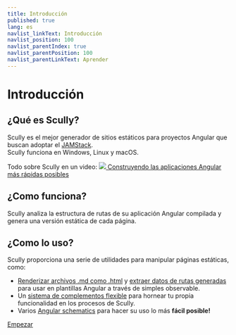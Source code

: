 ```yaml
---
title: Introducción
published: true
lang: es
navlist_linkText: Introducción
navlist_position: 100
navlist_parentIndex: true
navlist_parentPosition: 100
navlist_parentLinkText: Aprender
---
```


# Introducción

## ¿Qué es Scully?

Scully es el mejor generador de sitios estáticos para proyectos Angular que buscan adoptar el [JAMStack](https://jamstack.org/).  
Scully funciona en Windows, Linux y macOS.

Todo sobre Scully en un video:
<a class="docs-icon-button" href="https://thinkster.io/tutorials/scully-webinar-building-the-fastest-angular-apps-possible">
<img src="/assets/img/icons/play-solid.svg" />
Construyendo las aplicaciones Angular más rápidas posibles
</a>

## ¿Como funciona?

Scully analiza la estructura de rutas de su aplicación Angular compilada y genera una versión estática de cada página.

## ¿Como lo uso?

Scully proporciona una serie de utilidades para manipular páginas estáticas, como:

- [Renderizar archivos .md como .html](/docs/learn/create-a-blog/add-blog-support) y [extraer datos de rutas generadas](/docs/learn/create-a-blog/use-blog-post-data-in-template) para usar en plantillas Angular a través de simples observable.
- Un [sistema de complementos flexible](/docs/learn/plugins/overview) para hornear tu propia funcionalidad en los procesos de Scully.
- Varios [Angular schematics](/docs/learn/schematics/create-scully-files-with-ng-add) para hacer su uso lo más <strong>fácil posible!</strong>

<div class="docs-prev_next">
  <a class="next" href="/docs/learn/getting-started/requirements">Empezar</a>
</div>
